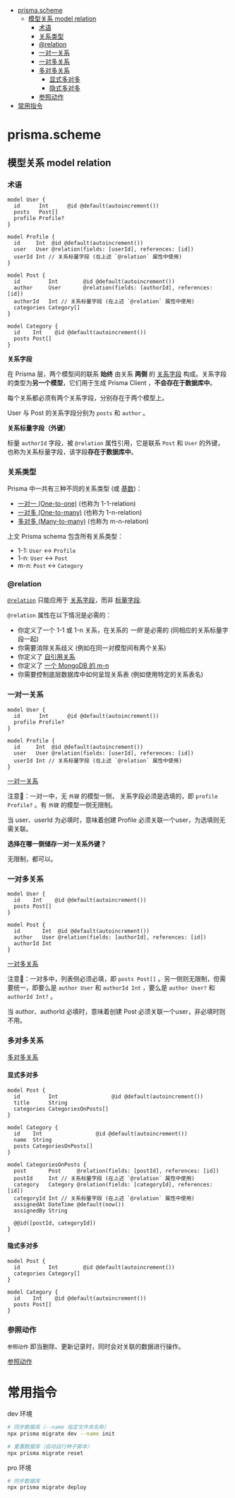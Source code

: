 - [prisma.scheme](#prismascheme)
  - [模型关系 model relation](#模型关系-model-relation)
    - [术语](#术语)
    - [关系类型](#关系类型)
    - [@relation](#relation)
    - [一对一关系](#一对一关系)
    - [一对多关系](#一对多关系)
    - [多对多关系](#多对多关系)
      - [显式多对多](#显式多对多)
      - [隐式多对多](#隐式多对多)
    - [参照动作](#参照动作)
- [常用指令](#常用指令)

# prisma.scheme

## 模型关系 model relation

### 术语

```prisma
model User {
  id      Int      @id @default(autoincrement())
  posts   Post[]
  profile Profile?
}

model Profile {
  id     Int  @id @default(autoincrement())
  user   User @relation(fields: [userId], references: [id])
  userId Int // 关系标量字段 (在上述 `@relation` 属性中使用)
}

model Post {
  id         Int        @id @default(autoincrement())
  author     User       @relation(fields: [authorId], references: [id])
  authorId   Int // 关系标量字段 (在上述 `@relation` 属性中使用)
  categories Category[]
}

model Category {
  id    Int    @id @default(autoincrement())
  posts Post[]
}
```

**关系字段**

在 Prisma 层，两个模型间的联系 **始终** 由关系 **两侧** 的 [关系字段](https://prisma.yoga/concepts/components/prisma-schema/relations#relation-fields) 构成。关系字段的类型为**另一个模型**，它们用于生成 Prisma Client ，**不会存在于数据库中**。

每个关系都必须有两个关系字段，分别存在于两个模型上。

User 与 Post 的关系字段分别为 `posts` 和 `author` 。

**关系标量字段（外键）**

标量 `authorId` 字段，被 `@relation` 属性引用，它是联系 `Post` 和 `User` 的外键，也称为关系标量字段，该字段**存在于数据库中**。

### 关系类型

Prisma 中一共有三种不同的关系类型 (或 [基数](<https://en.wikipedia.org/wiki/cardinality_(data_modeling)>))：

- [一对一 (One-to-one)](https://prisma.yoga/concepts/components/prisma-schema/relations/one-to-one-relations/) (也称为 1-1-relation)
- [一对多 (One-to-many)](https://prisma.yoga/concepts/components/prisma-schema/relations/one-to-many-relations/) (也称为 1-n-relation)
- [多对多 (Many-to-many)](https://prisma.yoga/concepts/components/prisma-schema/relations/many-to-many-relations/) (也称为 m-n-relation)

上文 Prisma schema 包含所有关系类型：

- 1-1: `User` ↔ `Profile`
- 1-n: `User` ↔ `Post`
- m-n: `Post` ↔ `Category`

### @relation

[`@relation`](https://prisma.yoga/reference/api-reference/prisma-schema-reference/#relation) 只能应用于 [关系字段](https://prisma.yoga/concepts/components/prisma-schema/relations#relation-fields)，而非 [标量字段](https://prisma.yoga/concepts/components/prisma-schema/data-model/#scalar-fields).

`@relation` 属性在以下情况是必需的：

- 你定义了一个 1-1 或 1-n 关系，在关系的 _一侧_ 是必需的 (同相应的关系标量字段一起)
- 你需要消除关系歧义 (例如在同一对模型间有两个关系)
- 你定义了 [自引用关系](https://prisma.yoga/concepts/components/prisma-schema/relations/self-relations/)
- 你定义了 [一个 MongoDB 的 m-n](https://prisma.yoga/concepts/components/prisma-schema/relations/many-to-many-relations/#mongodb)
- 你需要控制底层数据库中如何呈现关系表 (例如使用特定的关系表名)

### 一对一关系

```prisma
model User {
  id      Int      @id @default(autoincrement())
  profile Profile?
}

model Profile {
  id     Int  @id @default(autoincrement())
  user   User @relation(fields: [userId], references: [id])
  userId Int // 关系标量字段 (在上述 `@relation` 属性中使用)
}
```

[一对一关系](https://prisma.yoga/concepts/components/prisma-schema/relations/one-to-one-relations)

注意📢：一对一中，无 `外键` 的模型一侧， 关系字段必须是选填的，即 `profile Profile?` 。有 `外键` 的模型一侧无限制。

当 user、userId 为必填时，意味着创建 Profile 必须关联一个user，为选填则无需关联。

**选择在哪一侧储存一对一关系外键？**

无限制，都可以。

### 一对多关系

```prisma
model User {
  id    Int    @id @default(autoincrement())
  posts Post[]
}

model Post {
  id       Int  @id @default(autoincrement())
  author   User @relation(fields: [authorId], references: [id])
  authorId Int
}
```

[一对多关系](https://prisma.yoga/concepts/components/prisma-schema/relations/one-to-many-relations)

注意📢：一对多中，列表侧必须必填，即 `posts Post[]` 。另一侧则无限制，但需要统一，即要么是 `author User` 和 `authorId Int` ，要么是 `author User?` 和 `authorId Int?` 。

当 author、authorId 必填时，意味着创建 Post 必须关联一个user，非必填时则不用。

### 多对多关系

[多对多关系](https://prisma.yoga/concepts/components/prisma-schema/relations/many-to-many-relations)

#### 显式多对多

```prisma
model Post {
  id         Int                 @id @default(autoincrement())
  title      String
  categories CategoriesOnPosts[]
}

model Category {
  id    Int                 @id @default(autoincrement())
  name  String
  posts CategoriesOnPosts[]
}

model CategoriesOnPosts {
  post       Post     @relation(fields: [postId], references: [id])
  postId     Int // 关系标量字段 (在上述 `@relation` 属性中使用)
  category   Category @relation(fields: [categoryId], references: [id])
  categoryId Int // 关系标量字段 (在上述 `@relation` 属性中使用)
  assignedAt DateTime @default(now())
  assignedBy String

  @@id([postId, categoryId])
}
```

#### 隐式多对多

```prisma
model Post {
  id         Int        @id @default(autoincrement())
  categories Category[]
}

model Category {
  id    Int    @id @default(autoincrement())
  posts Post[]
}
```

### 参照动作

`参照动作` 即当删除、更新记录时，同时会对关联的数据进行操作。

[参照动作](https://prisma.yoga/concepts/components/prisma-schema/relations/referential-actions)

# 常用指令

dev 环境

```bash
# 同步数据库（--name 指定文件夹名称）
npx prisma migrate dev --name init

# 重置数据库（自动运行种子脚本）
npx prisma migrate reset

```

pro 环境

```bash
# 同步数据库
npx prisma migrate deploy
```
